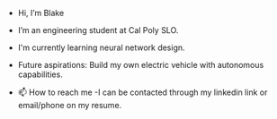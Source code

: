 - Hi, I’m Blake
- I’m an engineering student at Cal Poly SLO.
- I'm currently learning neural network design.

- Future aspirations: Build my own electric vehicle with autonomous capabilities. 
- 📫 How to reach me
      -I can be contacted through my linkedin link or email/phone on my resume.
